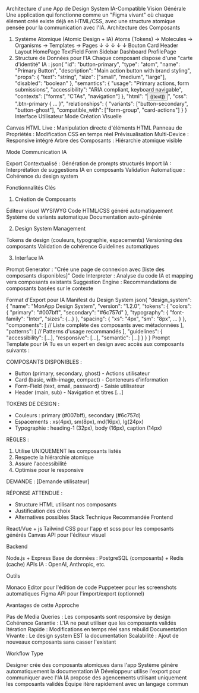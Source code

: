 Architecture d'une App de Design System IA-Compatible
Vision Générale
Une application qui fonctionne comme un "Figma vivant" où chaque élément créé existe déjà en HTML/CSS, avec une structure atomique pensée pour la communication avec l'IA.
Architecture des Composants
1. Système Atomique (Atomic Design + IA)
Atoms (Tokens) → Molecules → Organisms → Templates → Pages
     ↓              ↓           ↓           ↓         ↓
   Bouton        Card       Header     Layout    HomePage
 TextField      Form       Sidebar    Dashboard  ProfilePage
2. Structure de Données pour l'IA
Chaque composant dispose d'une "carte d'identité" IA :
json{
  "id": "button-primary",
  "type": "atom",
  "name": "Primary Button",
  "description": "Main action button with brand styling",
  "props": {
    "text": "string",
    "size": ["small", "medium", "large"],
    "disabled": "boolean"
  },
  "semantics": {
    "usage": "Primary actions, form submissions",
    "accessibility": "ARIA compliant, keyboard navigable",
    "contexts": ["forms", "CTAs", "navigation"]
  },
  "html": "<button class='btn btn-primary'>{{text}}</button>",
  "css": ".btn-primary { ... }",
  "relationships": {
    "variants": ["button-secondary", "button-ghost"],
    "compatible_with": ["form-group", "card-actions"]
  }
}
Interface Utilisateur
Mode Création Visuelle

Canvas HTML Live : Manipulation directe d'éléments HTML
Panneau de Propriétés : Modification CSS en temps réel
Prévisualisation Multi-Device : Responsive intégré
Arbre des Composants : Hiérarchie atomique visible

Mode Communication IA

Export Contextualisé : Génération de prompts structurés
Import IA : Interprétation de suggestions IA en composants
Validation Automatique : Cohérence du design system

Fonctionnalités Clés
1. Création de Composants

Éditeur visuel WYSIWYG
Code HTML/CSS généré automatiquement
Système de variants automatique
Documentation auto-générée

2. Design System Management

Tokens de design (couleurs, typographie, espacements)
Versioning des composants
Validation de cohérence
Guidelines automatiques

3. Interface IA

Prompt Generator : "Crée une page de connexion avec [liste des composants disponibles]"
Code Interpreter : Analyse du code IA et mapping vers composants existants
Suggestion Engine : Recommandations de composants basées sur le contexte

Format d'Export pour IA
Manifest du Design System
json{
  "design_system": {
    "name": "MonApp Design System",
    "version": "1.2.0",
    "tokens": {
      "colors": { "primary": "#007bff", "secondary": "#6c757d" },
      "typography": { "font-family": "Inter", "sizes": {...} },
      "spacing": { "xs": "4px", "sm": "8px", ... }
    },
    "components": [
      // Liste complète des composants avec métadonnées
    ],
    "patterns": [
      // Patterns d'usage recommandés
    ],
    "guidelines": {
      "accessibility": [...],
      "responsive": [...],
      "semantic": [...]
    }
  }
}
Prompt Template pour IA
Tu es un expert en design avec accès aux composants suivants :

COMPOSANTS DISPONIBLES :
- Button (primary, secondary, ghost) - Actions utilisateur
- Card (basic, with-image, compact) - Conteneurs d'information
- Form-Field (text, email, password) - Saisie utilisateur
- Header (main, sub) - Navigation et titres
[...]

TOKENS DE DESIGN :
- Couleurs : primary (#007bff), secondary (#6c757d)
- Espacements : xs(4px), sm(8px), md(16px), lg(24px)
- Typographie : heading-1 (32px), body (16px), caption (14px)

RÈGLES :
1. Utilise UNIQUEMENT les composants listés
2. Respecte la hiérarchie atomique
3. Assure l'accessibilité
4. Optimise pour le responsive

DEMANDE : [Demande utilisateur]

RÉPONSE ATTENDUE :
- Structure HTML utilisant nos composants
- Justification des choix
- Alternatives possibles
Stack Technique Recommandée
Frontend

React/Vue + js
Tailwind CSS pour l'app et scss pour les composants générés
Canvas API pour l'éditeur visuel

Backend

Node.js + Express
Base de données : PostgreSQL (composants) + Redis (cache)
APIs IA : OpenAI, Anthropic, etc.

Outils

Monaco Editor pour l'édition de code
Puppeteer pour les screenshots automatiques
Figma API pour l'import/export (optionnel)

Avantages de cette Approche

Pas de Media Queries : Les composants sont responsive by design
Cohérence Garantie : L'IA ne peut utiliser que les composants validés
Itération Rapide : Modifications en temps réel sans rebuild
Documentation Vivante : Le design system EST la documentation
Scalabilité : Ajout de nouveaux composants sans casser l'existant

Workflow Type

Designer crée des composants atomiques dans l'app
Système génère automatiquement la documentation IA
Développeur utilise l'export pour communiquer avec l'IA
IA propose des agencements utilisant uniquement les composants validés
Équipe itère rapidement avec un langage commun